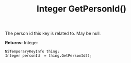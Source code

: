 ﻿---
uid: crmscript_ref_NSTemporaryKeyInfo_GetPersonId
title: Integer GetPersonId()
intellisense: NSTemporaryKeyInfo.GetPersonId
keywords: NSTemporaryKeyInfo, GetPersonId
so.topic: reference
---

The person id this key is related to. May be null.

**Returns:** Integer


```crmscript
NSTemporaryKeyInfo thing;
Integer personId  = thing.GetPersonId();
```



